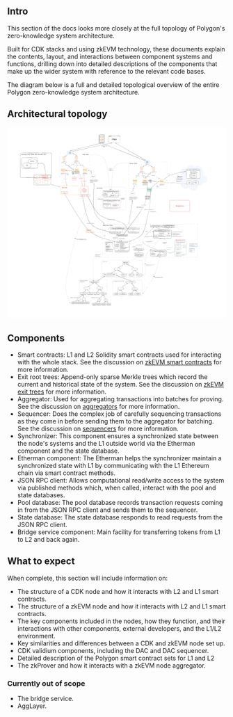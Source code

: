 <!-- https://excalidraw.com/#json=JKZp9QEihifF_B7Z41Dfv,FVNhqQKi9PA1jM0kzUoCsQ" -->

## Intro

This section of the docs looks more closely at the full topology of Polygon's zero-knowledge system architecture. 

Built for CDK stacks and using zkEVM technology, these documents explain the contents, layout, and interactions between component systems and functions, drilling down into detailed descriptions of the components that make up the wider system with reference to the relevant code bases.

The diagram below is a full and detailed topological overview of the entire Polygon zero-knowledge system architecture.

## Architectural topology

![Polygon systems topology](../../../img/cdk/high-level-architecture/full-topology.png)

## Components 

- Smart contracts: L1 and L2 Solidity smart contracts used for interacting with the whole stack. See the discussion on [zkEVM smart contracts](../../architecture/protocol/zkevm-bridge/smart-contracts.md) for more information.
- Exit root trees: Append-only sparse Merkle trees which record the current and historical state of the system. See the discussion on [zkEVM exit trees](../../architecture/protocol/zkevm-bridge/exit-tree.md) for more information.
- Aggregator: Used for aggregating transactions into batches for proving. See the discussion on [aggregators](../../architecture/index.md#aggregator) for more information.
- Sequencer: Does the complex job of carefully sequencing transactions as they come in before sending them to the aggregator for batching. See the discussion on [sequencers](../../architecture/index.md#sequencer) for more information.
- Synchronizer: This component ensures a synchronized state between the node's systems and the L1 outside world via the Etherman component and the state database. 
- Etherman component: The Etherman helps the synchronizer maintain a synchronized state with L1 by communicating with the L1 Ethereum chain via smart contract methods.
- JSON RPC client: Allows computational read/write access to the system via published methods which, when called, interact with the pool and state databases.
- Pool database: The pool database records transaction requests coming in from the JSON RPC client and sends them to the sequencer.
- State database: The state database responds to read requests from the JSON RPC client.
- Bridge service component: Main facility for transferring tokens from L1 to L2 and back again.

## What to expect

When complete, this section will include information on: 

- The structure of a CDK node and how it interacts with L2 and L1 smart contracts.
- The structure of a zkEVM node and how it interacts with L2 and L1 smart contracts.
- The key components included in the nodes, how they function, and their interactions with other components, external developers, and the L1/L2 environment.
- Key similarities and differences between a CDK and zkEVM node set up.
- CDK validium components, including the DAC and DAC sequencer.
- Detailed description of the Polygon smart contract sets for L1 and L2
- The zkProver and how it interacts with a zkEVM node aggregator.

### Currently out of scope

- The bridge service.
- AggLayer.
